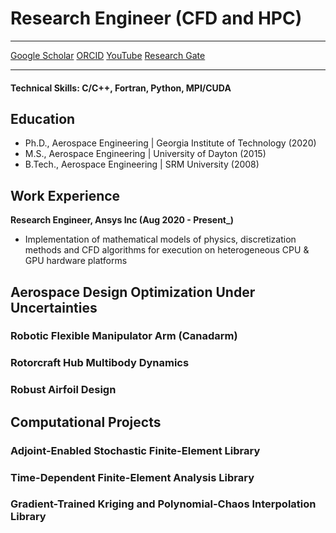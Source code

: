 # Research Engineer (CFD and HPC)

---

[Google Scholar](https://scholar.google.com/citations?hl=en&user=YLg4R3sAAAAJ)
[ORCID](https://orcid.org/0000-0002-2543-0942)
[YouTube](https://www.youtube.com/@komahanboopathy)
[Research Gate](https://www.researchgate.net/profile/Komahan-Boopathy)

---

#### Technical Skills: C/C++, Fortran, Python, MPI/CUDA

## Education
- Ph.D., Aerospace Engineering | Georgia Institute of Technology (2020)								       		
- M.S., Aerospace Engineering | University of Dayton (2015)	 			        		
- B.Tech., Aerospace Engineering | SRM University (2008)

## Work Experience
**Research Engineer, Ansys Inc (Aug 2020 - Present_)**
- Implementation of mathematical models of physics, discretization methods and CFD algorithms for execution on heterogeneous CPU & GPU hardware platforms

## Aerospace Design Optimization Under Uncertainties

### Robotic Flexible Manipulator Arm (Canadarm)

### Rotorcraft Hub Multibody Dynamics

### Robust Airfoil Design

## Computational Projects

### Adjoint-Enabled Stochastic Finite-Element Library

### Time-Dependent Finite-Element Analysis Library

### Gradient-Trained Kriging and Polynomial-Chaos Interpolation Library



